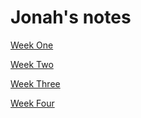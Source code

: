 # Jonah's notes

[Week One](https://github.com/JonahThurston/startup/blob/main/notes/weekOne.md)

[Week Two](https://github.com/JonahThurston/startup/blob/main/notes/week2.md)

[Week Three](https://github.com/JonahThurston/startup/blob/main/notes/Week3.md)

[Week Four](https://github.com/JonahThurston/startup/blob/main/notes/Week%204)

